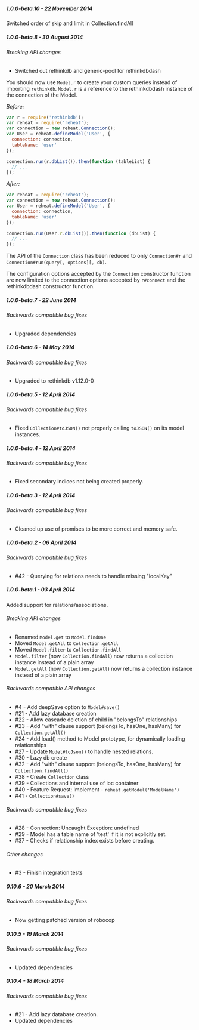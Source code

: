##### 1.0.0-beta.10 - 22 November 2014

Switched order of skip and limit in Collection.findAll

##### 1.0.0-beta.8 - 30 August 2014

###### Breaking API changes
- Switched out rethinkdb and generic-pool for rethinkdbdash

You should now use `Model.r` to create your custom queries instead of importing `rethinkdb`. `Model.r` is a reference to the rethinkdbdash instance of the connection of the Model.

_Before:_

```js
var r = require('rethinkdb');
var reheat = require('reheat');
var connection = new reheat.Connection();
var User = reheat.defineModel('User', {
  connection: connection,
  tableName: 'user'
});

connection.run(r.dbList()).then(function (tableList) {
  // ...
});
```

_After:_

```js
var reheat = require('reheat');
var connection = new reheat.Connection();
var User = reheat.defineModel('User', {
  connection: connection,
  tableName: 'user'
});

connection.run(User.r.dbList()).then(function (dbList) {
  // ...
});
```

The API of the `Connection` class has been reduced to only `Connection#r` and `Connection#run(query[, options][, cb)`.

The configuration options accepted by the `Connection` constructor function are now limited to the connection options accepted by `r#connect` and the rethinkdbdash constructor function.

##### 1.0.0-beta.7 - 22 June 2014

###### Backwards compatible bug fixes
- Upgraded dependencies

##### 1.0.0-beta.6 - 14 May 2014

###### Backwards compatible bug fixes
- Upgraded to rethinkdb v1.12.0-0

##### 1.0.0-beta.5 - 12 April 2014

###### Backwards compatible bug fixes
- Fixed `Collection#toJSON()` not properly calling `toJSON()` on its model instances.

##### 1.0.0-beta.4 - 12 April 2014

###### Backwards compatible bug fixes
- Fixed secondary indices not being created properly.

##### 1.0.0-beta.3 - 12 April 2014

###### Backwards compatible bug fixes
- Cleaned up use of promises to be more correct and memory safe.

##### 1.0.0-beta.2 - 06 April 2014

###### Backwards compatible bug fixes
- #42 - Querying for relations needs to handle missing "localKey"

##### 1.0.0-beta.1 - 03 April 2014
Added support for relations/associations.

###### Breaking API changes
- Renamed `Model.get` to `Model.findOne`
- Moved `Model.getAll` to `Collection.getAll`
- Moved `Model.filter` to `Collection.findAll`
- `Model.filter` (now `Collection.findAll`) now returns a collection instance instead of a plain array
- `Model.getAll` (now `Collection.getAll`) now returns a collection instance instead of a plain array

###### Backwards compatible API changes
- #4 - Add deepSave option to `Model#save()`
- #21 - Add lazy database creation
- #22 - Allow cascade deletion of child in "belongsTo" relationships
- #23 - Add "with" clause support (belongsTo, hasOne, hasMany) for `Collection.getAll()`
- #24 - Add load() method to Model prototype, for dynamically loading relationships
- #27 - Update `Model#toJson()` to handle nested relations.
- #30 - Lazy db create
- #32 - Add "with" clause support (belongsTo, hasOne, hasMany) for `Collection.findAll()`
- #38 - Create `Collection` class
- #39 - Collections and internal use of ioc container
- #40 - Feature Request: Implement - `reheat.getModel('ModelName')`
- #41 - `Collection#save()`

###### Backwards compatible bug fixes
- #28 - Connection: Uncaught Exception: undefined
- #29 - Model has a table name of 'test' if it is not explicitly set.
- #37 - Checks if relationship index exists before creating.

###### Other changes
- #3 - Finish integration tests

##### 0.10.6 - 20 March 2014

###### Backwards compatible bug fixes
- Now getting patched version of robocop

##### 0.10.5 - 19 March 2014

###### Backwards compatible bug fixes
- Updated dependencies

##### 0.10.4 - 18 March 2014

###### Backwards compatible bug fixes
- #21 - Add lazy database creation.
- Updated dependencies
